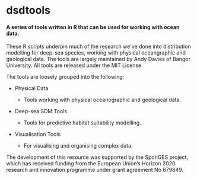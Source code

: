# dsdtools
#### A series of tools written in R that can be used for working with ocean data.

These R scripts underpin much of the research we've done into distribution modelling for deep-sea species, working with physical oceangraphic and geological data. The tools are largely maintained by Andy Davies of Bangor University. All tools are released under the MIT License.

The tools are loosely grouped into the following:

* Physical Data
  * Tools working with physical oceanographic and geological data.

* Deep-sea SDM Tools
  * Tools for predictive habitat suitability modelling.

* Visualisation Tools
  * For visualising and organising complex data.

The development of this resource was supported by the SponGES project, which has received funding from the European Union’s Horizon 2020 research and innovation programme under grant agreement No 679849.
